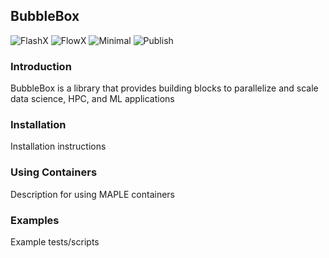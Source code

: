## BubbleBox

![FlashX](https://github.com/akashdhruv/BubbleBox/workflows/flashx/badge.svg)
![FlowX](https://github.com/akashdhruv/BubbleBox/workflows/flowx/badge.svg)
![Minimal](https://github.com/akashdhruv/BubbleBox/workflows/minimal/badge.svg)
![Publish](https://github.com/akashdhruv/BubbleBox/workflows/publish/badge.svg)


### Introduction
BubbleBox is a library that provides building blocks to parallelize and scale data science, HPC, and ML applications

### Installation
Installation instructions

### Using Containers
Description for using MAPLE containers

### Examples
Example tests/scripts
